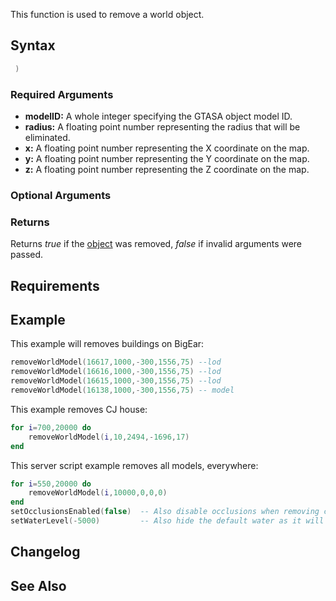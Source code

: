 This function is used to remove a world object.

Syntax
------

``` lua
 )
```

### Required Arguments

-   **modelID:** A whole integer specifying the GTASA object model ID.
-   **radius:** A floating point number representing the radius that will be eliminated.
-   **x:** A floating point number representing the X coordinate on the map.
-   **y:** A floating point number representing the Y coordinate on the map.
-   **z:** A floating point number representing the Z coordinate on the map.

### Optional Arguments

### Returns

Returns *true* if the [object](/docs/object.md "wikilink") was removed, *false* if invalid arguments were passed.

Requirements
------------

Example
-------

This example will removes buildings on BigEar:

``` lua
removeWorldModel(16617,1000,-300,1556,75) --lod
removeWorldModel(16616,1000,-300,1556,75) --lod
removeWorldModel(16615,1000,-300,1556,75) --lod
removeWorldModel(16138,1000,-300,1556,75) -- model
```

This example removes CJ house:

``` lua
for i=700,20000 do
    removeWorldModel(i,10,2494,-1696,17)
end
```

This server script example removes all models, everywhere:

``` lua
for i=550,20000 do
    removeWorldModel(i,10000,0,0,0)
end
setOcclusionsEnabled(false)  -- Also disable occlusions when removing certain models
setWaterLevel(-5000)         -- Also hide the default water as it will be full of holes
```

Changelog
---------

See Also
--------
